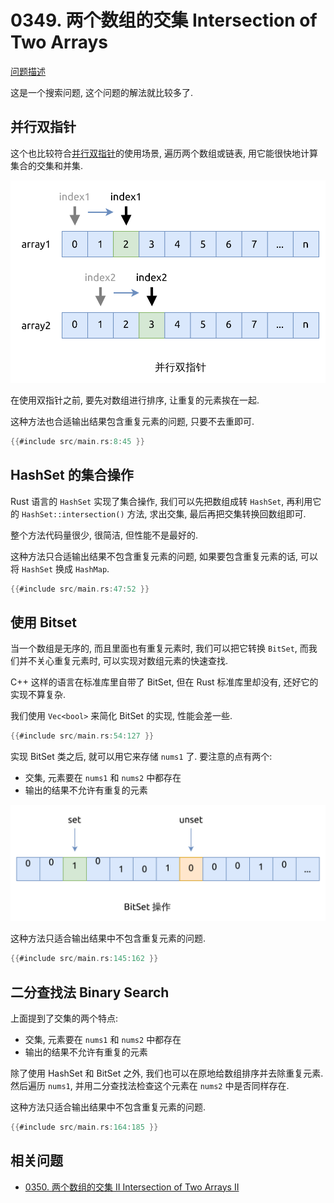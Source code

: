# 0349. 两个数组的交集 Intersection of Two Arrays

[问题描述](../problems/0349.intersection-of-two-arrays/content.html)

这是一个搜索问题, 这个问题的解法就比较多了.

## 并行双指针

这个也比较符合[并行双指针](../../two-pointers/parallel.md)的使用场景, 遍历两个数组或链表,
用它能很快地计算集合的交集和并集.

![parallel two-pointers](../../two-pointers/assets/parallel.svg)

在使用双指针之前, 要先对数组进行排序, 让重复的元素挨在一起.

这种方法也合适输出结果包含重复元素的问题, 只要不去重即可.

```rust
{{#include src/main.rs:8:45 }}
```

## HashSet 的集合操作

Rust 语言的 `HashSet` 实现了集合操作, 我们可以先把数组成转 `HashSet`, 再利用它的 `HashSet::intersection()` 方法,
求出交集, 最后再把交集转换回数组即可.

整个方法代码量很少, 很简洁, 但性能不是最好的.

这种方法只合适输出结果不包含重复元素的问题, 如果要包含重复元素的话, 可以将 `HashSet` 换成 `HashMap`.

```rust
{{#include src/main.rs:47:52 }}
```

## 使用 Bitset

当一个数组是无序的, 而且里面也有重复元素时, 我们可以把它转换 `BitSet`, 而我们并不关心重复元素时, 可以实现对数组元素的快速查找.

C++ 这样的语言在标准库里自带了 BitSet, 但在 Rust 标准库里却没有, 还好它的实现不算复杂.

我们使用 `Vec<bool>` 来简化 BitSet 的实现, 性能会差一些.

```rust
{{#include src/main.rs:54:127 }}
```

实现 BitSet 类之后, 就可以用它来存储 `nums1` 了. 要注意的点有两个:

- 交集, 元素要在 `nums1` 和 `nums2` 中都存在
- 输出的结果不允许有重复的元素

![bitset](assets/bitset.svg)

这种方法只适合输出结果中不包含重复元素的问题.

```rust
{{#include src/main.rs:145:162 }}
```

## 二分查找法 Binary Search

上面提到了交集的两个特点:

- 交集, 元素要在 `nums1` 和 `nums2` 中都存在
- 输出的结果不允许有重复的元素

除了使用 HashSet 和 BitSet 之外, 我们也可以在原地给数组排序并去除重复元素.
然后遍历 `nums1`, 并用二分查找法检查这个元素在 `nums2` 中是否同样存在.

这种方法只适合输出结果中不包含重复元素的问题.

```rust
{{#include src/main.rs:164:185 }}
```

## 相关问题

- [0350. 两个数组的交集 II Intersection of Two Arrays II](../0350.intersection-of-two-arrays-ii/index.md)
